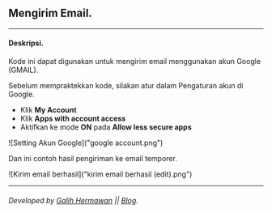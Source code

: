 ## Mengirim Email.

---

#### Deskripsi.

Kode ini dapat digunakan untuk mengirim email menggunakan akun Google (GMAIL).

Sebelum mempraktekkan kode, silakan atur dalam Pengaturan akun di Google.
- Klik **My Account**
- Klik **Apps with account access**
- Aktifkan ke mode **ON** pada **Allow less secure apps**

![Setting Akun Google]("google account.png")


Dan ini contoh hasil pengiriman ke email temporer.

![Kirim email berhasil]("kirim email berhasil (edit).png")

---

###### Developed by [Galih Hermawan](https://galih.eu) || [Blog](https://blog.galih.eu).